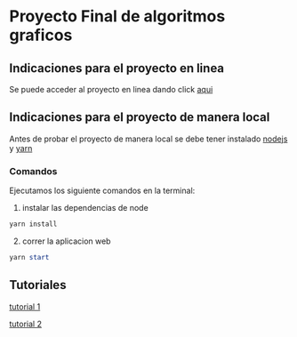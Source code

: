 # Proyecto Final de algoritmos graficos

## Indicaciones para el proyecto en linea

Se puede acceder al proyecto en linea dando click [aqui](https://garabatos.vercel.app/)

## Indicaciones para el proyecto de manera local

Antes de probar el proyecto de manera local se debe tener instalado [nodejs](https://nodejs.org/es/download/) y [yarn](https://classic.yarnpkg.com/en/docs/install/#windows-stable)

### Comandos

Ejecutamos los siguiente comandos en la terminal:

1. instalar las dependencias de node

```powershell
yarn install
```

2. correr la aplicacion web

```powershell
yarn start
```

## Tutoriales

[tutorial 1](https://youtu.be/Pe8RVE21nO8)

[tutorial 2](https://youtu.be/bkcrtAH7P-Y)
